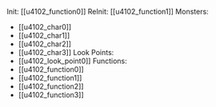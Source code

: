 Init: [[u4102_function0]]
ReInit: [[u4102_function1]]
Monsters:
- [[u4102_char0]]
- [[u4102_char1]]
- [[u4102_char2]]
- [[u4102_char3]]
Look Points:
- [[u4102_look_point0]]
Functions:
- [[u4102_function0]]
- [[u4102_function1]]
- [[u4102_function2]]
- [[u4102_function3]]
